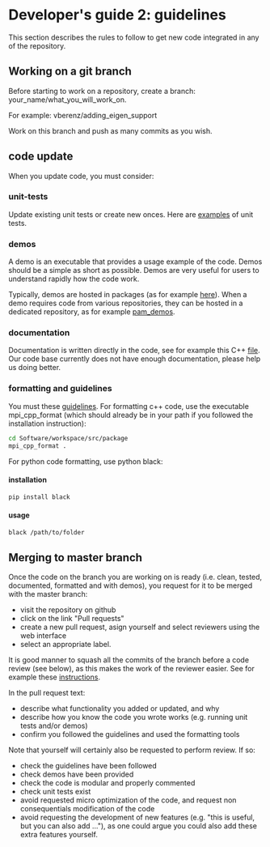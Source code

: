 # Developer's guide 2: guidelines

This section describes the rules to follow to get new code integrated in any of the repository.

## Working on a git branch

Before starting to work on a repository, create a branch: your_name/what_you_will_work_on.

For example: vberenz/adding_eigen_support

Work on this branch and push as many commits as you wish.

## code update

When you update code, you must consider:

### unit-tests

Update existing unit tests or create new onces. Here are [examples](https://github.com/intelligent-soft-robots/context/blob/master/tests/unit_tests.cpp) of unit tests.

### demos

A demo is an executable that provides a usage example of the code. Demos should be a simple as short as possible. Demos are very useful for users to understand rapidly how the code work.

Typically, demos are hosted in packages (as for example [here](https://github.com/intelligent-soft-robots/pam_mujoco/tree/master/demos)).
When a demo requires code from various repositories, they can be hosted in a dedicated repository, as for example [pam_demos](https://github.com/intelligent-soft-robots/pam_demos).

### documentation

Documentation is written directly in the code, see for example this C++ [file](https://github.com/intelligent-soft-robots/o80/blob/master/include/o80/back_end.hpp).  Our code base currently does not have enough documentation, please help us doing better.

### formatting and guidelines

You must these [guidelines](https://machines-in-motion.github.io/code_documentation/ci_example_cpp/docs/doxygen/html/coding_guidelines_1.html).
For formatting c++ code, use the executable mpi_cpp_format (which should already be in your path if you followed the installation instruction):

```bash
cd Software/workspace/src/package
mpi_cpp_format .
```

For python code formatting, use python black:

#### installation

```bash
pip install black
```

#### usage

```bash
black /path/to/folder
```

## Merging to master branch

Once the code on the branch you are working on is ready (i.e. clean, tested, documented, formatted and with demos), you request for it to be merged with the master branch:

 - visit the repository on github
 - click on the link "Pull requests"
 - create a new pull request, asign yourself and select reviewers using the web interface
 - select an appropriate label.

It is good manner to squash all the commits of the branch before a code review (see below), as this makes the work of the reviewer easier. See for example these [instructions](http://gitready.com/advanced/2009/02/10/squashing-commits-with-rebase.html).

In the pull request text:

 - describe what functionality you added or updated, and why
 - describe how you know the code you wrote works (e.g. running unit tests and/or demos)
 - confirm you followed the guidelines and used the formatting tools

Note that yourself will certainly also be requested to perform review. If so:
 - check the guidelines have been followed
 - check demos have been provided
 - check the code is modular and properly commented
 - check unit tests exist
 - avoid requested micro optimization of the code, and request non consequentials modification of the code
 - avoid requesting the development of new features (e.g. "this is useful, but you can also add ..."), as one could argue you could also add these extra features yourself. 







